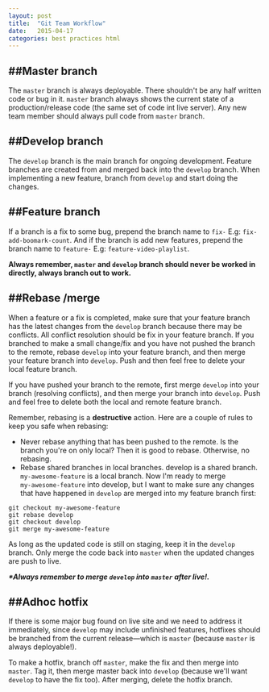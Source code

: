 ```yaml
---
layout: post
title:  "Git Team Workflow"
date:   2015-04-17
categories: best practices html
---
```


##Master branch
---
The `master` branch is always deployable. There shouldn't be any half written code or bug in it.
`master` branch always shows the current state of a production/release code (the same set of code int live server).
Any new team member should always pull code from `master` branch.

##Develop branch
---
The `develop` branch is the main branch for ongoing development. Feature branches are created from and merged back into the `develop` branch.
When implementing a new feature, branch from `develop` and start doing the changes.

##Feature branch
---
If a branch is a fix to some bug, prepend the branch name to `fix-` E.g: `fix-add-boomark-count`.
And if the branch is add new features, prepend the branch name to `feature-` E.g: `feature-video-playlist`.

**Always remember, `master` and `develop` branch should never be worked in directly, always branch out to work.**


##Rebase /merge
---
When a feature or a fix is completed, make sure that your feature branch has the latest changes from the `develop` branch because there may be conflicts.
All conflict resolution should be fix in your feature branch. If you branched to make a small change/fix and you have not pushed the branch to the remote, rebase `develop` into your feature branch, and then merge your feature branch into `develop`. Push and then feel free to delete your local feature branch.

If you have pushed your branch to the remote, first merge `develop` into your branch (resolving conflicts), and then merge your branch into `develop`. Push and feel free to delete both the local and remote feature branch.

Remember, rebasing is a **destructive** action. Here are a couple of rules to keep you safe when rebasing:

* Never rebase anything that has been pushed to the remote. Is the branch you're on only local? Then it is good to rebase. Otherwise, no rebasing.
* Rebase shared branches in local branches. develop is a shared branch. `my‑awesome-feature` is a local branch. Now I'm ready to merge `my‑awesome‑feature` into develop, but I want to make sure any changes that have happened in `develop` are merged into my feature branch first:

```
git checkout my-awesome-feature
git rebase develop
git checkout develop
git merge my-awesome-feature
```


As long as the updated code is still on staging, keep it in the `develop` branch. Only merge the code back into `master` when the updated changes are push to live.

***\*Always remember to merge `develop` into `master` after live!.***

##Adhoc hotfix
---
If there is some major bug found on live site and we need to address it immediately, since `develop` may include unfinished features, hotfixes should be branched from the current release—which is `master` (because `master` is always deployable!).

To make a hotfix, branch off `master`, make the fix and then merge into `master`. Tag it, then merge master back into `develop` (because we'll want `develop` to have the fix too). After merging, delete the hotfix branch.

